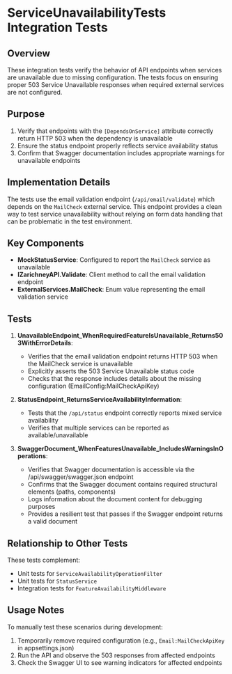 # ServiceUnavailabilityTests Integration Tests

## Overview
These integration tests verify the behavior of API endpoints when services are unavailable due to missing configuration. The tests focus on ensuring proper 503 Service Unavailable responses when required external services are not configured.

## Purpose
1. Verify that endpoints with the `[DependsOnService]` attribute correctly return HTTP 503 when the dependency is unavailable
2. Ensure the status endpoint properly reflects service availability status
3. Confirm that Swagger documentation includes appropriate warnings for unavailable endpoints

## Implementation Details
The tests use the email validation endpoint (`/api/email/validate`) which depends on the `MailCheck` external service. This endpoint provides a clean way to test service unavailability without relying on form data handling that can be problematic in the test environment.

## Key Components
- **MockStatusService**: Configured to report the `MailCheck` service as unavailable
- **IZarichneyAPI.Validate**: Client method to call the email validation endpoint
- **ExternalServices.MailCheck**: Enum value representing the email validation service

## Tests
1. **UnavailableEndpoint_WhenRequiredFeatureIsUnavailable_Returns503WithErrorDetails**:
   - Verifies that the email validation endpoint returns HTTP 503 when the MailCheck service is unavailable
   - Explicitly asserts the 503 Service Unavailable status code
   - Checks that the response includes details about the missing configuration (EmailConfig:MailCheckApiKey)

2. **StatusEndpoint_ReturnsServiceAvailabilityInformation**:
   - Tests that the `/api/status` endpoint correctly reports mixed service availability
   - Verifies that multiple services can be reported as available/unavailable

3. **SwaggerDocument_WhenFeaturesUnavailable_IncludesWarningsInOperations**:
   - Verifies that Swagger documentation is accessible via the /api/swagger/swagger.json endpoint
   - Confirms that the Swagger document contains required structural elements (paths, components)
   - Logs information about the document content for debugging purposes
   - Provides a resilient test that passes if the Swagger endpoint returns a valid document

## Relationship to Other Tests
These tests complement:
- Unit tests for `ServiceAvailabilityOperationFilter`
- Unit tests for `StatusService`
- Integration tests for `FeatureAvailabilityMiddleware`

## Usage Notes
To manually test these scenarios during development:
1. Temporarily remove required configuration (e.g., `Email:MailCheckApiKey` in appsettings.json)
2. Run the API and observe the 503 responses from affected endpoints
3. Check the Swagger UI to see warning indicators for affected endpoints